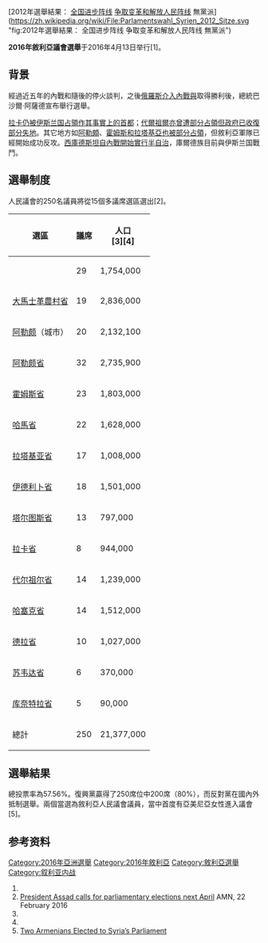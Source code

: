 [2012年選舉結果：
[全国进步阵线](../Page/全国进步阵线.md "wikilink")
[争取变革和解放人民阵线](../Page/争取变革和解放人民阵线.md "wikilink")
無黨派](https://zh.wikipedia.org/wiki/File:Parlamentswahl_Syrien_2012_Sitze.svg "fig:2012年選舉結果：  全国进步阵线  争取变革和解放人民阵线  無黨派")

**2016年敘利亞議會選舉**于2016年4月13日举行\[1\]。

## 背景

經過近五年的內戰和隨後的停火談判，之後[俄羅斯介入內戰與](../Page/俄羅斯在敘利亞內戰的軍事介入.md "wikilink")取得勝利後，總統巴沙爾·阿薩德宣布舉行選舉。

[拉卡仍被](../Page/拉卡.md "wikilink")[伊斯兰国占領作其事實上的首都](../Page/伊斯兰国.md "wikilink")；[代爾祖爾亦曾遭部分占領但政府已收復部分失地](../Page/代爾祖爾.md "wikilink")。其它地方如[阿勒頗](../Page/阿勒頗.md "wikilink")、[霍姆斯和](../Page/霍姆斯_\(敘利亞\).md "wikilink")[拉塔基亞也被部分占領](../Page/拉塔基亞.md "wikilink")，但敘利亞軍隊已經開始成功反攻。[西庫德斯坦自內戰開始實行半自治](../Page/西庫德斯坦.md "wikilink")，庫爾德族目前與伊斯兰国戰鬥。

## 選舉制度

人民議會的250名議員將從15個多議席選區選出\[2\]。

<table>
<thead>
<tr class="header">
<th><p>選區</p></th>
<th><p>議席</p></th>
<th><p>人口<br />
[3][4]</p></th>
</tr>
</thead>
<tbody>
<tr class="odd">
<td></td>
<td><p>29</p></td>
<td><p>1,754,000</p></td>
</tr>
<tr class="even">
<td><p><a href="../Page/大馬士革農村省.md" title="wikilink">大馬士革農村省</a></p></td>
<td><p>19</p></td>
<td><p>2,836,000</p></td>
</tr>
<tr class="odd">
<td><p><a href="../Page/阿勒颇.md" title="wikilink">阿勒颇</a>（城市）</p></td>
<td><p>20</p></td>
<td><p>2,132,100</p></td>
</tr>
<tr class="even">
<td><p><a href="../Page/阿勒颇省.md" title="wikilink">阿勒颇省</a></p></td>
<td><p>32</p></td>
<td><p>2,735,900</p></td>
</tr>
<tr class="odd">
<td><p><a href="../Page/霍姆斯省.md" title="wikilink">霍姆斯省</a></p></td>
<td><p>23</p></td>
<td><p>1,803,000</p></td>
</tr>
<tr class="even">
<td><p><a href="../Page/哈馬省.md" title="wikilink">哈馬省</a></p></td>
<td><p>22</p></td>
<td><p>1,628,000</p></td>
</tr>
<tr class="odd">
<td><p><a href="../Page/拉塔基亚省.md" title="wikilink">拉塔基亚省</a></p></td>
<td><p>17</p></td>
<td><p>1,008,000</p></td>
</tr>
<tr class="even">
<td><p><a href="../Page/伊德利卜省.md" title="wikilink">伊德利卜省</a></p></td>
<td><p>18</p></td>
<td><p>1,501,000</p></td>
</tr>
<tr class="odd">
<td><p><a href="../Page/塔尔图斯省.md" title="wikilink">塔尔图斯省</a></p></td>
<td><p>13</p></td>
<td><p>797,000</p></td>
</tr>
<tr class="even">
<td><p><a href="../Page/拉卡省.md" title="wikilink">拉卡省</a></p></td>
<td><p>8</p></td>
<td><p>944,000</p></td>
</tr>
<tr class="odd">
<td><p><a href="../Page/代尔祖尔省.md" title="wikilink">代尔祖尔省</a></p></td>
<td><p>14</p></td>
<td><p>1,239,000</p></td>
</tr>
<tr class="even">
<td><p><a href="../Page/哈塞克省.md" title="wikilink">哈塞克省</a></p></td>
<td><p>14</p></td>
<td><p>1,512,000</p></td>
</tr>
<tr class="odd">
<td><p><a href="../Page/德拉省.md" title="wikilink">德拉省</a></p></td>
<td><p>10</p></td>
<td><p>1,027,000</p></td>
</tr>
<tr class="even">
<td><p><a href="../Page/苏韦达省.md" title="wikilink">苏韦达省</a></p></td>
<td><p>6</p></td>
<td><p>370,000</p></td>
</tr>
<tr class="odd">
<td><p><a href="../Page/库奈特拉省.md" title="wikilink">库奈特拉省</a></p></td>
<td><p>5</p></td>
<td><p>90,000</p></td>
</tr>
<tr class="even">
<td><p>總計</p></td>
<td><p>250</p></td>
<td><p>21,377,000</p></td>
</tr>
</tbody>
</table>

## 選舉結果

總投票率為57.56%。復興黨贏得了250席位中200席（80%），而反對黨在國內外抵制選舉。兩個當選為敘利亞人民議會議員，當中首度有亞美尼亞女性進入議會\[5\]。

## 参考资料

[Category:2016年亞洲選舉](https://zh.wikipedia.org/wiki/Category:2016年亞洲選舉 "wikilink")
[Category:2016年敘利亞](https://zh.wikipedia.org/wiki/Category:2016年敘利亞 "wikilink")
[Category:敘利亞選舉](https://zh.wikipedia.org/wiki/Category:敘利亞選舉 "wikilink")
[Category:叙利亚内战](https://zh.wikipedia.org/wiki/Category:叙利亚内战 "wikilink")

1.
2.  [President Assad calls for parliamentary elections next
    April](https://www.almasdarnews.com/article/president-assad-calls-for-parliamentary-elections-next-april/)
    AMN, 22 February 2016
3.
4.
5.  [Two Armenians Elected to Syria’s
    Parliament](http://armenianweekly.com/2016/04/16/two-armenians-elected-to-syrias-parliament/)